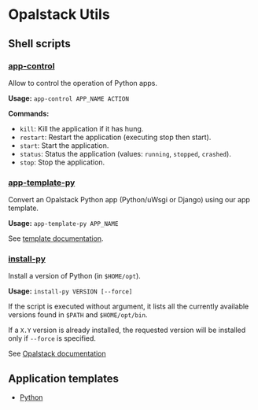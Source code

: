 # Opalstack Utils

## Shell scripts

### [app-control](bin/app-control)

Allow to control the operation of Python apps.

**Usage:** `app-control APP_NAME ACTION`

**Commands:**

- `kill`: Kill the application if it has hung.
- `restart`: Restart the application (executing stop then start).
- `start`: Start the application.
- `status`: Status the application (values: `running`, `stopped`, `crashed`).
- `stop`: Stop the application.


### [app-template-py](bin/app-template-py)

Convert an Opalstack Python app (Python/uWsgi or Django) using our app template.

**Usage:** `app-template-py APP_NAME`

See [template documentation](templates/python).


### [install-py](bin/install-py)

Install a version of Python (in `$HOME/opt`).

**Usage:** `install-py VERSION [--force]`

If the script is executed without argument, it lists all the currently available versions found in
`$PATH` and `$HOME/opt/bin`.

If a `X.Y` version is already installed, the requested version will be installed only if `--force`
is specified.

See [Opalstack documentation](https://community.opalstack.com/d/204-howto-install-a-newer-or-older-version-of-python)


## Application templates

- [Python](templates/python)
